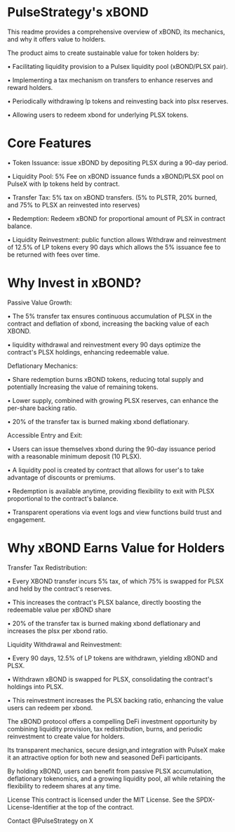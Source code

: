 # PulseStrategy's xBOND
 
This readme provides a comprehensive overview of xBOND, its mechanics, and why it offers value to holders.



The product aims to create sustainable value for token holders by:

• Facilitating liquidity provision to a Pulsex liquidity pool (xBOND/PLSX pair).

• Implementing a tax mechanism on transfers to enhance reserves and reward holders.

• Periodically withdrawing lp tokens and reinvesting back into plsx reserves.

• Allowing users to redeem xbond for underlying PLSX tokens.



# Core Features

• Token Issuance: issue xBOND by depositing PLSX during a 90-day period.

• Liquidity Pool: 5% Fee on xBOND issuance funds a xBOND/PLSX pool on PulseX with lp tokens held by contract.

• Transfer Tax: 5% tax on xBOND transfers. (5% to PLSTR, 20% burned, and 75% to PLSX an reinvested into reserves)

• Redemption: Redeem xBOND for proportional amount of PLSX in contract balance.

• Liquidity Reinvestment: public function allows Withdraw and reinvestment of 12.5% of LP tokens every 90 days which allows the 5% issuance fee to be returned with fees over time.




# Why Invest in xBOND?




Passive Value Growth:

• The 5% transfer tax ensures continuous accumulation of PLSX in the contract and deflation of xbond, increasing the backing value of each XBOND.

• liquidity withdrawal and reinvestment every 90 days optimize the contract's PLSX holdings, enhancing redeemable value.




Deflationary Mechanics:

• Share redemption burns xBOND tokens, reducing total supply and potentially Increasing the value of remaining tokens.

• Lower supply, combined with growing PLSX reserves, can enhance the per-share backing ratio.

• 20% of the transfer tax is burned making xbond deflationary.




Accessible Entry and Exit:

• Users can issue themselves xbond during the 90-day issuance period with a reasonable minimum deposit (10 PLSX).

• A liquidity pool is created by contract that allows for user's to take advantage of discounts or premiums.

• Redemption is available anytime,
providing flexibility to exit with PLSX proportional to the contract's balance.

• Transparent operations via event logs and view functions build trust and engagement.




# Why xBOND Earns Value for Holders



Transfer Tax Redistribution:

• Every XBOND transfer incurs 5% tax, of which 75% is swapped for PLSX and held by the contract's reserves.

• This increases the contract's PLSX balance, directly boosting the redeemable value per xBOND share

• 20% of the transfer tax is burned making xbond deflationary and increases the plsx per xbond ratio.



Liquidity Withdrawal and Reinvestment:

• Every 90 days, 12.5% of LP tokens are withdrawn, yielding xBOND and PLSX.

• Withdrawn xBOND is swapped for PLSX, consolidating the contract's holdings into PLSX.

• This reinvestment increases the PLSX backing ratio, enhancing the value users can redeem per xbond.




The xBOND protocol offers a compelling DeFi investment opportunity by combining liquidity provision, tax redistribution, burns, and periodic reinvestment to create value for holders. 

Its transparent mechanics, secure design,and integration with PulseX make it an attractive option for both new and seasoned DeFi participants.

By holding xBOND, users can benefit from passive PLSX accumulation, deflationary tokenomics, and a growing liquidity pool, all while retaining the flexibility to redeem shares at any time.

License
This contract is licensed under the MIT License. See the SPDX-License-Identifier at the top of the contract.



Contact
@PulseStrategy on X
